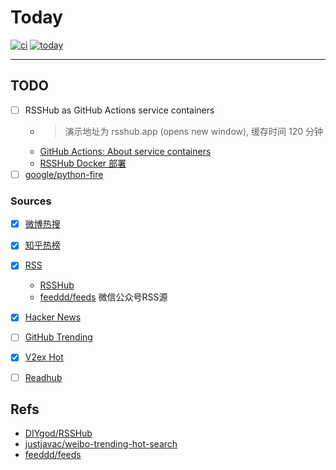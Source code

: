 # Today

[![ci](https://github.com/maguowei/today/actions/workflows/ci.yml/badge.svg)](https://github.com/maguowei/today/actions/workflows/ci.yml)
[![today](https://github.com/maguowei/today/actions/workflows/schedule.yml/badge.svg)](https://github.com/maguowei/today/actions/workflows/schedule.yml)

---

## TODO
- [ ] RSSHub as GitHub Actions service containers
  - > 演示地址为 rsshub.app (opens new window), 缓存时间 120 分钟
  - [GitHub Actions: About service containers](https://docs.github.com/en/github-ae@latest/actions/using-containerized-services/about-service-containers)
  - [RSSHub Docker 部署](https://docs.rsshub.app/install/#docker-bu-shu)
- [ ] [google/python-fire](https://github.com/google/python-fire)

### Sources

- [x] [微博热搜](https://s.weibo.com/top/summary?cate=realtimehot)
- [x] [知乎热榜](https://www.zhihu.com/hot)
- [x] [RSS](rss.yml)
  - [RSSHub](https://docs.rsshub.app/)
  - [feeddd/feeds](https://github.com/feeddd/feeds)  微信公众号RSS源
- [x] [Hacker News](https://news.ycombinator.com/news)
- [ ] [GitHub Trending](https://github.com/trending)
- [x] [V2ex Hot](https://rsshub.app/v2ex/topics/hot)
- [ ] [Readhub](https://readhub.cn)


## Refs

- [DIYgod/RSSHub](https://github.com/DIYgod/RSSHub)
- [justjavac/weibo-trending-hot-search](https://github.com/justjavac/weibo-trending-hot-search)
- [feeddd/feeds](https://github.com/feeddd/feeds)
